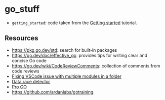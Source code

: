 # go_stuff

* `getting_started`: code taken from the [Getting started](https://go.dev/doc/tutorial/getting-started) tutorial.

## Resources

* https://pkg.go.dev/std: search for built-in packages
* https://go.dev/doc/effective_go:  provides tips for writing clear and concise Go code
* https://go.dev/wiki/CodeReviewComments: collection of comments from code reviews
* [Fixing VSCode issue with multiple modules in a folder](https://github.com/golang/vscode-go/issues/2124)
* [Data race detector](https://go.dev/doc/articles/race_detector)
* [Pro GO](https://github.com/apress/pro-go)
* https://github.com/ardanlabs/gotraining